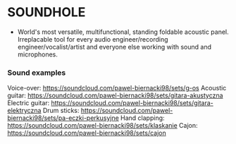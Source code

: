 # SOUNDHOLE

- World's most versatile, multifunctional, standing foldable acoustic panel. Irreplacable tool for every audio engineer/recording engineer/vocalist/artist and everyone else working with sound and microphones.

### Sound examples
Voice-over: https://soundcloud.com/pawel-biernacki98/sets/g-os
Acoustic guitar: https://soundcloud.com/pawel-biernacki98/sets/gitara-akustyczna
Electric guitar: https://soundcloud.com/pawel-biernacki98/sets/gitara-elektryczna
Drum sticks: https://soundcloud.com/pawel-biernacki98/sets/pa-eczki-perkusyjne
Hand clapping: https://soundcloud.com/pawel-biernacki98/sets/klaskanie
Cajon: https://soundcloud.com/pawel-biernacki98/sets/cajon
